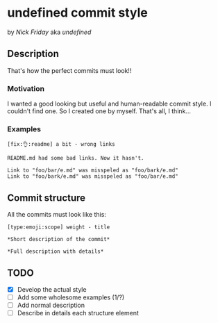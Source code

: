 # undefined commit style

by _Nick Friday_ aka _undefined_

## Description

That's how the perfect commits must look!!

### Motivation

I wanted a good looking but useful and human-readable commit style.
I couldn't find one. So I created one by myself. That's all, I think...

### Examples

```commit
[fix:👌:readme] a bit - wrong links

README.md had some bad links. Now it hasn't.

Link to "foo/bar/e.md" was misspeled as "foo/bark/e.md"
Link to "foo/bark/e.md" was misspeled as "foo/bar/e.md"
```

## Commit structure

All the commits must look like this:

```commit
[type:emoji:scope] weight - title

*Short description of the commit*

*Full description with details*
```

## TODO

- [x] Develop the actual style
- [ ] Add some wholesome examples (1/?)
- [ ] Add normal description
- [ ] Describe in details each structure element
